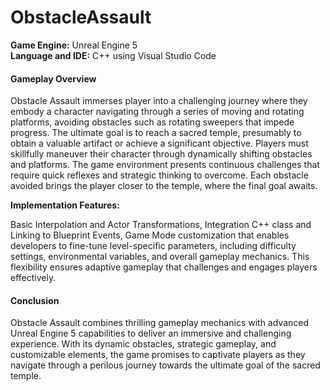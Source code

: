 # ObstacleAssault

**Game Engine:** Unreal Engine 5  
**Language and IDE:** C++ using Visual Studio Code

#### Gameplay Overview
 
Obstacle Assault immerses player into a challenging journey where they embody a character navigating through a series of moving and rotating platforms, avoiding obstacles such as rotating sweepers that impede progress. The ultimate goal is to reach a sacred temple, presumably to obtain a valuable artifact or achieve a significant objective.
Players must skillfully maneuver their character through dynamically shifting obstacles and platforms. The game environment presents continuous challenges that require quick reflexes and strategic thinking to overcome. Each obstacle avoided brings the player closer to the temple, where the final goal awaits.

**Implementation Features:**

Basic Interpolation and Actor Transformations, Integration C++ class and Linking to Blueprint Events, Game Mode customization that enables developers to fine-tune level-specific parameters, including difficulty settings, environmental variables, and overall gameplay mechanics. This flexibility ensures adaptive gameplay that challenges and engages players effectively.

#### Conclusion

Obstacle Assault combines thrilling gameplay mechanics with advanced Unreal Engine 5 capabilities to deliver an immersive and challenging experience. With its dynamic obstacles, strategic gameplay, and customizable elements, the game promises to captivate players as they navigate through a perilous journey towards the ultimate goal of the sacred temple.

